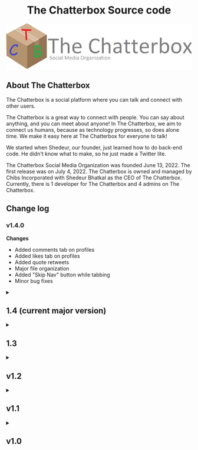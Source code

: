 <h1 align='center'>The Chatterbox Source code</h1>

<img src='/public/images/tcblogo.png' alt='TCB Logo'>

## About The Chatterbox

The Chatterbox is a social platform where you can talk and connect with other users.

The Chatterbox is a great way to connect with people. You can say about anything, and you can meet about anyone! In The Chatterbox, we aim to connect us humans, because as technology progresses, so does alone time. We make it easy here at The Chatterbox for everyone to talk! 

We started when Shedeur, our founder, just learned how to do back-end code. He didn't know what to make, so he just made a Twitter lite.

The Chatterbox Social Media Organization was founded June 13, 2022. The first release was on July 4, 2022. The Chatterbox is owned and managed by Chibs Incorporated with Shedeur Bhatkal as the CEO of The Chatterbox. Currently, there is 1 developer for The Chatterbox and 4 admins on The Chatterbox.

## Change log

### v1.4.0
**Changes**
- Added comments tab on profiles
- Added likes tab on profiles
- Added quote retweets
- Major file organization
- Added "Skip Nav" button while tabbing
- Minor bug fixes

<details>
  <summary><h2>1.4 (current major version)</h2></summary>

  ### v1.4.0
  **Changes**
  - Added comments tab on profiles
  - Added likes tab on profiles
  - Added quote retweets
  - Major file organization
  - Added "Skip Nav" button while tabbing
  - Minor bug fixes

</details>

<details>
  <summary><h2>1.3</h2></summary>

  ### v1.3.1
  **Changes**
  - Increased various character limits

  <hr>

  ### v1.3.01
  **Changes**
  - Bug fixes

  <hr>
  
  ### v1.3.0
  **Changes**
  - @-ing someone will link to them and will notify them
  - Pinned posts to profile
  - Pinned comments to posts
  - Comic sans font toggle
  
  **Hotfix A**
  - Fixed "user not found" page showing error
  - Fixed post not showing if no pinned comment
  
  **Hotfix B**
  - Fixed profile not showing if there is no pinned post
  - Fixed "post not found" page showing error
  - Fixed problematic posts

</details>

<details>

  <summary><h2>v1.2</h2></summary>
    
  ### 1.2.1
  **Changes**
  - Made a "read" system for notifications
  
  <hr>
  
  ### 1.2.0
  **Major changes**
  - Added comment likes
  - Added comment replies
  - Added saves
  
  **Minor changes**
  - Made comment notifications highlight the comment
  - Slightly changed nav layout
  
  **Bug fixes**
  - Fixed the notifications not changing username bug

</details>

<details>
  <summary><h2>v1.1</h2></summary>
  
  ### 1.1.02
  - Minor bug fixes
  
  <hr>
  
  ### 1.1.01
  - Added a "delete all notifications" button
  - Minor bug fixes
  
  <hr>
  
  ### 1.1.0
  **Changes:**
  - Verification marks on posts and comments
  - The ability to change username
  - Notifications
  - The ability to see followers and following
  - Likes on posts
  - Profile links
  - Terms of Service changes
  
  **Bug fixes:**
  - Line breaks now show on posts and bios
  - Profile pictures are no longer squished

</details>

<details>
  <summary><h2>v1.0</h2></summary>
  
  ### 1.0.3
  - Added a view following page
  - Made the login page redirect you to the original page you visited
  
  <hr>
  
  ### 1.0.2
  - Fixed profile picture not changing bug
  - Changed favicon
  
  <hr>
  
  ### 1.0.1
  - Major bug fixes
  - Fixed profile picture not changing bug
  - Fixed problamatic usernames bug
  - Fixed non-unicode username bug
  
  <hr>
  
  ### 1.0.0
  - First release of The Chatterbox
</details>